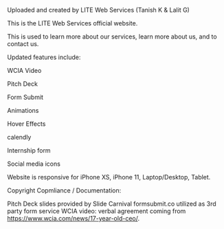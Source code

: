 Uploaded and created by LITE Web Services (Tanish K & Lalit G)


This is the LITE Web Services official website.

This is used to learn more about our services, learn more about us, and to contact us. 

Updated features include:

WCIA Video

Pitch Deck

Form Submit

Animations

Hover Effects

calendly

Internship form

Social media icons

Website is responsive for iPhone XS, iPhone 11, Laptop/Desktop, Tablet.


Copyright Copmliance / Documentation:

Pitch Deck slides provided by Slide Carnival
formsubmit.co utilized as 3rd party form service
WCIA video: verbal agreement coming from https://www.wcia.com/news/17-year-old-ceo/. 
